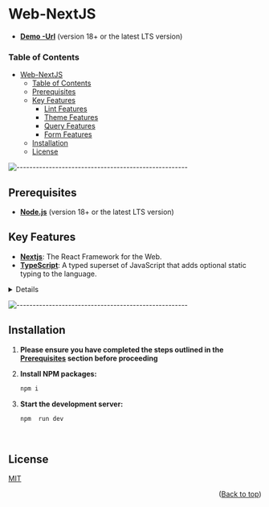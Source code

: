 # Web-NextJS

- **[Demo -Url](https://nodejs.org/en/)** (version 18+ or the latest LTS version)

### Table of Contents

- [Web-NextJS](#web-NextJS)
  - [Table of Contents](#table-of-contents)
  - [Prerequisites](#prerequisites)
  - [Key Features](#key-features)
    - [Lint Features](#lint-features)
    - [Theme Features](#theme-features)
    - [Query Features](#query-features)
    - [Form Features](#form-features)
  - [Installation](#installation)
  - [License](#license)

![-----------------------------------------------------](https://raw.githubusercontent.com/andreasbm/readme/master/assets/lines/aqua.png)

## Prerequisites

- **[Node.js](https://nodejs.org/en/)** (version 18+ or the latest LTS version)

## Key Features

- **[Nextjs](https://nextjs.org/)**: The React Framework for the Web.
- **[TypeScript](https://www.typescriptlang.org/)**: A typed superset of JavaScript that adds optional static typing to the language.

<details>

### Lint Features

- **[Prettier](https://prettier.io/)**: An opinionated code formatter that enforces a consistent style.
- **[ESLint](https://eslint.org/)**: A static code analysis tool for identifying and reporting potential errors and code smells.

### Theme Features

- **[Material UI](https://mui.com/material-ui/)**: React component library that implements Google's Material Design. It's comprehensive and can be used in production out of the box.

### Query Features

- **[React Query](https://tanstack.com/query/v5/docs/framework/react/overview)**: A powerful library for fetching, caching, and managing server state in React applications.

### Form Features

- **[React Hook Form](https://react-hook-form.com/)**: A performant and flexible form library for React.
- **[Yup](https://www.npmjs.com/package/yup)**: A schema builder for runtime value parsing and validation.

</details>

![-----------------------------------------------------](https://raw.githubusercontent.com/andreasbm/readme/master/assets/lines/aqua.png)

## Installation

1. **Please ensure you have completed the steps outlined in the [Prerequisites](#prerequisites) section before proceeding**

2. **Install NPM packages:**

   ```bash
   npm i
   ```

3. **Start the development server:**

   ```bash
   npm  run dev
   ```

   </br>

## License

[MIT](https://choosealicense.com/licenses/mit/)

<p align="right">(<a href="#">Back to top</a>)</p>
